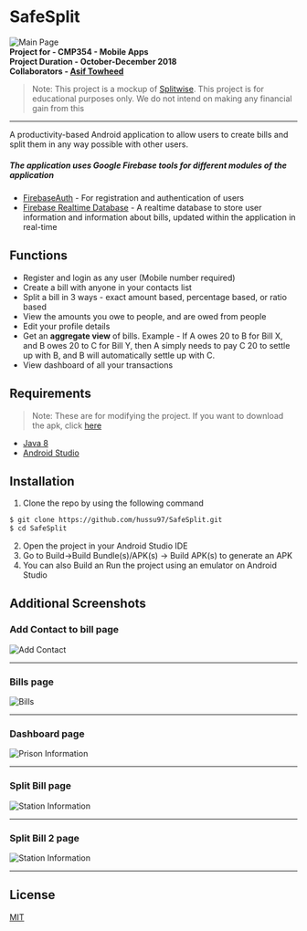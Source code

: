 # SafeSplit
![Main Page](/screenshots/main.jpg)  
**Project for - CMP354 - Mobile Apps**  
**Project Duration - October-December 2018**  
**Collaborators - [Asif Towheed](https://github.com/asiftowheed)**  
>Note: This project is a mockup of [Splitwise](https://www.splitwise.com/). This project is for educational purposes only. We do not intend on making any financial gain from this
***
A productivity-based Android application to allow users to create bills and split them in any way possible with other users.

##### The application uses Google Firebase tools for different modules of the application
* [FirebaseAuth](https://firebase.google.com/products/auth/) - For registration and authentication of users
* [Firebase Realtime Database](https://firebase.google.com/products/realtime-database/) - A realtime database to store user information and information about bills, updated within the application in real-time

## Functions
* Register and login as any user (Mobile number required)
* Create a bill with anyone in your contacts list
* Split a bill in 3 ways - exact amount based, percentage based, or ratio based
* View the amounts you owe to people, and are owed from people
* Edit your profile details
* Get an **aggregate view** of bills. Example - If A owes 20 to B for Bill X, and B owes 20 to C for Bill Y, then A simply needs to pay C 20 to settle up with B, and B will automatically settle up with C.
* View dashboard of all your transactions

## Requirements
> Note: These are for modifying the project. If you want to download the apk, click [here]()
* [Java 8](https://www.java.com/en/download/)
* [Android Studio](https://developer.android.com/studio)

## Installation
1. Clone the repo by using the following command
``` bash
$ git clone https://github.com/hussu97/SafeSplit.git
$ cd SafeSplit
```
2. Open the project in your Android Studio IDE
3. Go to Build->Build Bundle(s)/APK(s) -> Build APK(s) to generate an APK
4. You can also Build an Run the project using an emulator on Android Studio

## Additional Screenshots

### Add Contact to bill page
![Add Contact](/screenshots/searchcontact.jpg)
***
### Bills page
![Bills](/screenshots/bills.jpg)
***
### Dashboard page
![Prison Information](/screenshots/dashboard.jpg)
***
### Split Bill page
![Station Information](/screenshots/split.jpg)
***
### Split Bill 2 page
![Station Information](/screenshots/splitpercent.jpg)
***
## License
[MIT](https://github.com/hussu97/SafeSplit/blob/master/LICENSE)
